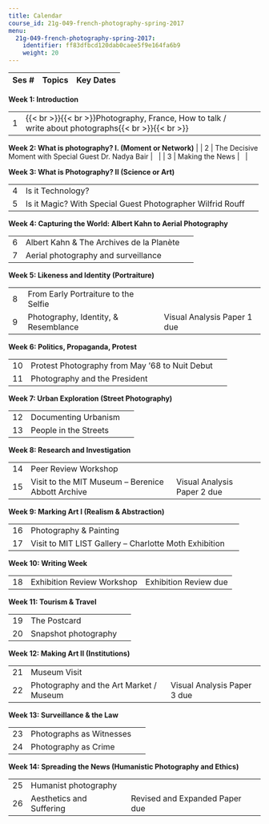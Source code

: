 ```yaml
---
title: Calendar
course_id: 21g-049-french-photography-spring-2017
menu:
  21g-049-french-photography-spring-2017:
    identifier: ff83dfbcd120dab0caee5f9e164fa6b9
    weight: 20
---
```

| Ses # | Topics | Key Dates |
| --- | --- | --- |

**Week 1: Introduction**

| | | |
| --- | --- | --- |
| 1 | {{< br >}}{{< br >}}Photography, France, How to talk / write about photographs{{< br >}}{{< br >}} |   |

**Week 2: What is photography? I. (Moment or Network)**  |
| 2 | The Decisive Moment with Special Guest Dr. Nadya Bair |   |
| 3 | Making the News |   |

**Week 3: What is Photography? II (Science or Art)**

| | | |
| --- | --- | --- |
| 4 | Is it Technology? |   |
| 5 | Is it Magic? With Special Guest Photographer Wilfrid Rouff |   |

**Week 4: Capturing the World: Albert Kahn to Aerial Photography**

| | | |
| --- | --- | --- |
| 6 | Albert Kahn & The Archives de la Planète |   |
| 7 | Aerial photography and surveillance |   |

**Week 5: Likeness and Identity (Portraiture)**

| | | |
| --- | --- | --- |
| 8  | From Early Portraiture to the Selfie |   |
| 9  | Photography, Identity, & Resemblance | Visual Analysis Paper 1 due |

**Week 6: Politics, Propaganda, Protest**

| | | |
| --- | --- | --- |
| 10 | Protest Photography from May ’68 to Nuit Debut |   |
| 11 | Photography and the President |   |

**Week 7: Urban Exploration (Street Photography)**

| | | |
| --- | --- | --- |
| 12 | Documenting Urbanism |   |
| 13 | People in the Streets |   |

**Week 8: Research and Investigation**

| | | |
| --- | --- | --- |
| 14 | Peer Review Workshop |   |
| 15 | Visit to the MIT Museum – Berenice Abbott Archive | Visual Analysis Paper 2 due  |

**Week 9: Marking Art I (Realism & Abstraction)**

| | | |
| --- | --- | --- |
| 16 | Photography & Painting |   |
| 17 | Visit to MIT LIST Gallery – Charlotte Moth Exhibition |   |

**Week 10: Writing Week**

| | | |
| --- | --- | --- |
| 18 | Exhibition Review Workshop | Exhibition Review due |

**Week 11: Tourism & Travel**

| | | |
| --- | --- | --- |
| 19 | The Postcard |   |
| 20 | Snapshot photography |   |

**Week 12: Making Art II (Institutions)**

| | | |
| --- | --- | --- |
| 21 | Museum Visit |   |
| 22 | Photography and the Art Market / Museum | Visual Analysis Paper 3 due |

**Week 13: Surveillance & the Law**

| | | |
| --- | --- | --- |
| 23 | Photographs as Witnesses |   |
| 24 | Photography as Crime |   |

**Week 14: Spreading the News (Humanistic Photography and Ethics)**

| | | |
| --- | --- | --- |
| 25 | Humanist photography |   |
| 26 | Aesthetics and Suffering | Revised and Expanded Paper due